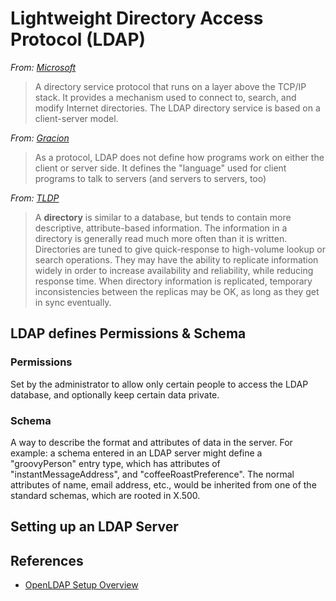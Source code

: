 # Lightweight Directory Access Protocol (LDAP)



*From: [Microsoft](https://msdn.microsoft.com/en-us/library/windows/desktop/aa367008)*
> A directory service protocol that runs on a layer above the TCP/IP stack. It provides a mechanism used to connect to, search, and modify Internet directories. The LDAP directory service is based on a client-server model.

*From: [Gracion](http://www.gracion.com/server/whatldap.html)*
> As a protocol, LDAP does not define how programs work on either the client or server side. It defines the "language" used for client programs to talk to servers (and servers to servers, too)

*From: [TLDP](http://www.tldp.org/HOWTO/LDAP-HOWTO/whatisldap.html)*
> A **directory** is similar to a database, but tends to contain more descriptive, attribute-based information. The information in a directory is generally read much more often than it is written. Directories are tuned to give quick-response to high-volume lookup or search operations. They may have the ability to replicate information widely in order to increase availability and reliability, while reducing response time. When directory information is replicated, temporary inconsistencies between the replicas may be OK, as long as they get in sync eventually.


## LDAP defines Permissions & Schema

### Permissions

Set by the administrator to allow only certain people to access the LDAP database, and optionally keep certain data private.

### Schema

A way to describe the format and attributes of data in the server. For example: a schema entered in an LDAP server might define a "groovyPerson" entry type, which has attributes of "instantMessageAddress", and "coffeeRoastPreference". The normal attributes of name, email address, etc., would be inherited from one of the standard schemas, which are rooted in X.500.


## Setting up an LDAP Server




## References

* [OpenLDAP Setup Overview](https://www.centos.org/docs/5/html/Deployment_Guide-en-US/s1-ldap-quickstart.html)

